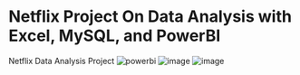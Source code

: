 # Netflix Project On Data Analysis with Excel, MySQL, and PowerBI
Netflix Data Analysis Project
![powerbi](https://github.com/sonya-stefanova/netflix_excel_mysql_powebi/assets/72320076/9d5a2429-f0ac-4bf3-9d40-89e3e46cd8fa)
![image](https://github.com/sonya-stefanova/netflix_excel_mysql_powebi/assets/72320076/fe2f7e04-ac22-406e-9f65-8676e9b3d677)
![image](https://github.com/sonya-stefanova/netflix_excel_mysql_powebi/assets/72320076/903a8b81-51cb-4f7f-a6c8-5c79cf0a4d8d)


